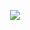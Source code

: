 <p align = "center">
   <img src="https://github.com/reemramadan12/IEEE-CS-Rookies-2024/assets/111894321/a00ff599-ce07-4340-b100-b62ba545f540"
</p>     

